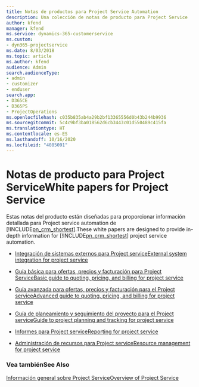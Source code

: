 ```yaml
---
title: Notas de productos para Project Service Automation
description: Una colección de notas de producto para Project Service
author: kfend
manager: kfend
ms.service: dynamics-365-customerservice
ms.custom:
- dyn365-projectservice
ms.date: 8/03/2018
ms.topic: article
ms.author: kfend
audience: Admin
search.audienceType:
- admin
- customizer
- enduser
search.app:
- D365CE
- D365PS
- ProjectOperations
ms.openlocfilehash: c035b835ab4a29b2bf13365556d0b43b244b9936
ms.sourcegitcommit: 5c4c9bf3ba018562d6cb3443c01d550489c415fa
ms.translationtype: HT
ms.contentlocale: es-ES
ms.lasthandoff: 10/16/2020
ms.locfileid: "4085091"
---
```

# <a name="white-papers-for-project-service"></a><span data-ttu-id="0cd33-103">Notas de producto para Project Service</span><span class="sxs-lookup"><span data-stu-id="0cd33-103">White papers for Project Service</span></span>

<span data-ttu-id="0cd33-104">Estas notas del producto están diseñadas para proporcionar información detallada para Project service automation de [!INCLUDE[pn_crm_shortest](../includes/pn-crm-shortest.md)].</span><span class="sxs-lookup"><span data-stu-id="0cd33-104">These white papers are designed to provide in-depth information for [!INCLUDE[pn_crm_shortest](../includes/pn-crm-shortest.md)] project service automation.</span></span>

-   [<span data-ttu-id="0cd33-105">Integración de sistemas externos para Project service</span><span class="sxs-lookup"><span data-stu-id="0cd33-105">External system integration for project service</span></span>](https://go.microsoft.com/fwlink/?LinkId=825445)

-   [<span data-ttu-id="0cd33-106">Guía básica para ofertas, precios y facturación para Project Service</span><span class="sxs-lookup"><span data-stu-id="0cd33-106">Basic guide to quoting, pricing, and billing for project service</span></span>](https://go.microsoft.com/fwlink/?LinkId=825241)

-   [<span data-ttu-id="0cd33-107">Guía avanzada para ofertas, precios y facturación para el Project service</span><span class="sxs-lookup"><span data-stu-id="0cd33-107">Advanced guide to quoting, pricing, and billing for project service</span></span>](https://go.microsoft.com/fwlink/?LinkId=825242)

-   [<span data-ttu-id="0cd33-108">Guía de planeamiento y seguimiento del proyecto para el Project service</span><span class="sxs-lookup"><span data-stu-id="0cd33-108">Guide to project planning and tracking for project service</span></span>](https://go.microsoft.com/fwlink/?LinkId=825243)

-   [<span data-ttu-id="0cd33-109">Informes para Project service</span><span class="sxs-lookup"><span data-stu-id="0cd33-109">Reporting for project service</span></span>](https://go.microsoft.com/fwlink/?LinkId=825446)

-   [<span data-ttu-id="0cd33-110">Administración de recursos para Project service</span><span class="sxs-lookup"><span data-stu-id="0cd33-110">Resource management for project service</span></span>](https://go.microsoft.com/fwlink/?LinkId=825244)

### <a name="see-also"></a><span data-ttu-id="0cd33-111">Vea también</span><span class="sxs-lookup"><span data-stu-id="0cd33-111">See Also</span></span>
 [<span data-ttu-id="0cd33-112">Información general sobre Project Service</span><span class="sxs-lookup"><span data-stu-id="0cd33-112">Overview of Project Service</span></span>](../psa/overview.md)
